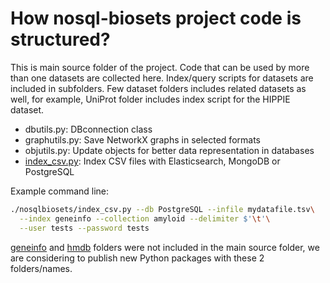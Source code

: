 
# How nosql-biosets project code is structured?

This is main source folder of the project.
Code that can be used by more than one datasets are collected here.
Index/query scripts for datasets are included in subfolders.
Few dataset folders includes related datasets as well, for example,
UniProt folder includes index script for the HIPPIE dataset.

* dbutils.py: DBconnection class
* graphutils.py: Save NetworkX graphs in selected formats
* objutils.py: Update objects for better data representation in databases
* [index_csv.py](index_csv.py): Index CSV files with Elasticsearch, MongoDB
 or PostgreSQL

Example command line:
```bash
./nosqlbiosets/index_csv.py --db PostgreSQL --infile mydatafile.tsv\
  --index geneinfo --collection amyloid --delimiter $'\t'\
  --user tests --password tests
```

[geneinfo](../geneinfo) and [hmdb](../hmdb) folders were not included
in the main source folder,
we are considering to publish new Python packages with these 2 folders/names. 
